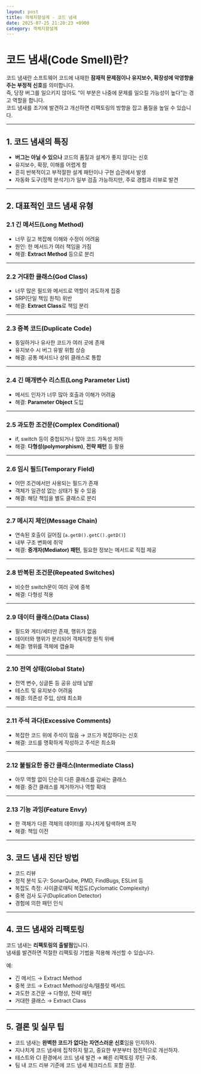 ```yaml
---
layout: post
title: 객체지향설계 - 코드 냄새
date: 2025-07-25 21:20:23 +0900
category: 객체지향설계
---
```

# 코드 냄새(Code Smell)란?

코드 냄새란 소프트웨어 코드에 내재한 **잠재적 문제점이나 유지보수, 확장성에 악영향을 주는 부정적 신호**를 의미합니다.  
즉, 당장 버그를 일으키지 않아도 “이 부분은 나중에 문제를 일으킬 가능성이 높다”는 경고 역할을 합니다.  
코드 냄새를 조기에 발견하고 개선하면 리팩토링의 방향을 잡고 품질을 높일 수 있습니다.

---

## 1. 코드 냄새의 특징

- **버그는 아닐 수 있으나** 코드의 품질과 설계가 좋지 않다는 신호  
- 유지보수, 확장, 이해를 어렵게 함  
- 흔히 반복적이고 부적절한 설계 패턴이나 구현 습관에서 발생  
- 자동화 도구(정적 분석기)가 일부 검출 가능하지만, 주로 경험과 리뷰로 발견

---

## 2. 대표적인 코드 냄새 유형

### 2.1 긴 메서드(Long Method)
- 너무 길고 복잡해 이해와 수정이 어려움  
- 원인: 한 메서드가 여러 책임을 가짐  
- 해결: **Extract Method** 등으로 분리

---

### 2.2 거대한 클래스(God Class)
- 너무 많은 필드와 메서드로 역할이 과도하게 집중  
- SRP(단일 책임 원칙) 위반  
- 해결: **Extract Class**로 책임 분리

---

### 2.3 중복 코드(Duplicate Code)
- 동일하거나 유사한 코드가 여러 곳에 존재  
- 유지보수 시 버그 유발 위험 상승  
- 해결: 공통 메서드나 상위 클래스로 통합

---

### 2.4 긴 매개변수 리스트(Long Parameter List)
- 메서드 인자가 너무 많아 호출과 이해가 어려움  
- 해결: **Parameter Object** 도입

---

### 2.5 과도한 조건문(Complex Conditional)
- if, switch 등이 중첩되거나 많아 코드 가독성 저하  
- 해결: **다형성(polymorphism)**, **전략 패턴** 등 활용

---

### 2.6 임시 필드(Temporary Field)
- 어떤 조건에서만 사용되는 필드가 존재  
- 객체가 일관성 없는 상태가 될 수 있음  
- 해결: 해당 책임을 별도 클래스로 분리

---

### 2.7 메시지 체인(Message Chain)
- 연속된 호출이 길어짐 (`a.getB().getC().getD()`)  
- 내부 구조 변화에 취약  
- 해결: **중개자(Mediator) 패턴**, 필요한 정보는 메서드로 직접 제공

---

### 2.8 반복된 조건문(Repeated Switches)
- 비슷한 switch문이 여러 곳에 중복  
- 해결: 다형성 적용

---

### 2.9 데이터 클래스(Data Class)
- 필드와 게터/세터만 존재, 행위가 없음  
- 데이터와 행위가 분리되어 객체지향 원칙 위배  
- 해결: 행위를 객체에 캡슐화

---

### 2.10 전역 상태(Global State)
- 전역 변수, 싱글톤 등 공유 상태 남발  
- 테스트 및 유지보수 어려움  
- 해결: 의존성 주입, 상태 최소화

---

### 2.11 주석 과다(Excessive Comments)
- 복잡한 코드 위에 주석이 많음 → 코드가 복잡하다는 신호  
- 해결: 코드를 명확하게 작성하고 주석은 최소화

---

### 2.12 불필요한 중간 클래스(Intermediate Class)
- 아무 역할 없이 단순히 다른 클래스를 감싸는 클래스  
- 해결: 중간 클래스를 제거하거나 역할 확대

---

### 2.13 기능 과잉(Feature Envy)
- 한 객체가 다른 객체의 데이터를 지나치게 탐색하며 조작  
- 해결: 책임 이전

---

## 3. 코드 냄새 진단 방법

- 코드 리뷰  
- 정적 분석 도구: SonarQube, PMD, FindBugs, ESLint 등  
- 복잡도 측정: 사이클로매틱 복잡도(Cyclomatic Complexity)  
- 중복 검사 도구(Duplication Detector)  
- 경험에 의한 패턴 인식

---

## 4. 코드 냄새와 리팩토링

코드 냄새는 **리팩토링의 출발점**입니다.  
냄새를 발견하면 적절한 리팩토링 기법을 적용해 개선할 수 있습니다.  

예:  
- 긴 메서드 → Extract Method  
- 중복 코드 → Extract Method/상속/템플릿 메서드  
- 과도한 조건문 → 다형성, 전략 패턴  
- 거대한 클래스 → Extract Class

---

## 5. 결론 및 실무 팁

- 코드 냄새는 **완벽한 코드가 없다는 자연스러운 신호**임을 인지하자.  
- 지나치게 코드 냄새에 집착하지 말고, 중요한 부분부터 점진적으로 개선하자.  
- 테스트와 CI 환경에서 코드 냄새 발견 → 빠른 리팩토링 루틴 구축.  
- 팀 내 코드 리뷰 기준에 코드 냄새 체크리스트 포함 권장.
